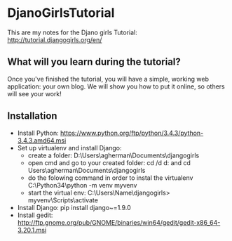 # DjanoGirlsTutorial
This are my notes for the Djano girls Tutorial: http://tutorial.djangogirls.org/en/

## What will you learn during the tutorial?
Once you've finished the tutorial, you will have a simple, working web application: your own blog. We will show you how to put it online, so others will see your work!

## Installation
* Install Python: https://www.python.org/ftp/python/3.4.3/python-3.4.3.amd64.msi
* Set up virtualenv and install Django: 
    * create a folder: D:\Users\agherman\Documents\djangogirls
    * open cmd and go to your created folder: cd /d d: and cd Users\agherman\Documents\djangogirls
    * do the folowing command in order to instal the virtualenv C:\Python34\python -m venv myvenv 
    * start the virtual env: C:\Users\Name\djangogirls> myvenv\Scripts\activate
* Install Django: pip install django~=1.9.0
* Install gedit: http://ftp.gnome.org/pub/GNOME/binaries/win64/gedit/gedit-x86_64-3.20.1.msi



